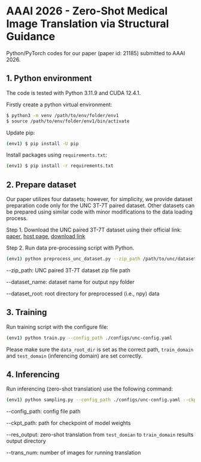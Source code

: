 # AAAI 2026 - Zero-Shot Medical Image Translation via Structural Guidance

Python/PyTorch codes for our paper (paper id: 21185) submitted to AAAI 2026.

## 1. Python environment

The code is tested with Python 3.11.9 and CUDA 12.4.1.

Firstly create a python virtual environment:

```bash
$ python3 -m venv /path/to/env/folder/env1
$ source /path/to/env/folder/env1/bin/activate
```

Update pip:

```bash
(env1) $ pip install -U pip
```

Install packages using ```requirements.txt```:

```bash
(env1) $ pip install -r requirements.txt
```

## 2. Prepare dataset

Our paper utilizes four datasets; however, for simplicity, we provide dataset preparation code only for the UNC 3T-7T paired dataset. Other datasets can be prepared using similar code with minor modifications to the data loading process.

Step 1. Download the UNC paired 3T-7T dataset using their official link: [paper](https://www.nature.com/articles/s41597-025-04586-9), [host page](https://springernature.figshare.com/articles/dataset/UNC_Paired_3T-7T_Dataset/23706033), [download link](https://springernature.figshare.com/ndownloader/files/41605158)

Step 2. Run data pre-processing script with Python.

```bash
(env1) python preprocess_unc_dataset.py --zip_path /path/to/unc/dataset.zip --dataset_name unc --dataset_root ./dataset
```

--zip_path: UNC paired 3T-7T dataset zip file path

--dataset_name: dataset name for output npy folder

--dataset_root: root directory for preprocessed (i.e., npy) data

## 3. Training

Run training script with the configure file:

```bash
(env1) python train.py --config_path ./configs/unc-config.yaml
```

Please make sure the ```data_root_dir``` is set as the correct path, ```train_domain``` and ```test_domain``` (inferencing domain) are set correctly.

## 4. Inferencing

Run inferencing (zero-shot translation) use the following command:

```bash
(env1) python sampling.py --config_path ./configs/unc-config.yaml --ckpt_path /path/to/model/ckpt --res_output ./translation_res --trans_num 4
```

--config_path: config file path

--ckpt_path: path for checkpoint of model weights

--res_output: zero-shot translation from ```test_domian``` to ```train_domain``` results output directory

--trans_num: number of images for running translation
